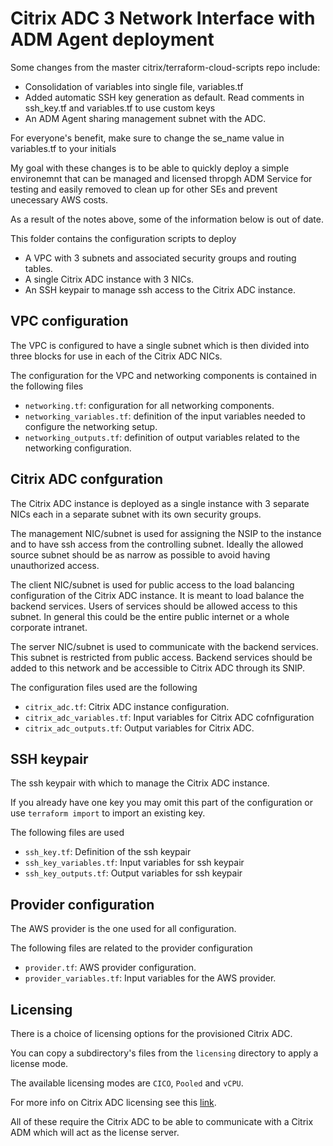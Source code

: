 # Citrix ADC 3 Network Interface with ADM Agent deployment

Some changes from the master citrix/terraform-cloud-scripts repo include:
+ Consolidation of variables into single file, variables.tf
+ Added automatic SSH key generation as default. Read comments in ssh_key.tf and variables.tf to use custom keys
+ An ADM Agent sharing management subnet with the ADC.

For everyone's benefit, make sure to change the se_name value in variables.tf to your initials

 My goal with these changes is to be able to quickly deploy a simple environemnt that
 can be managed and licensed thropgh ADM Service for testing and easily removed to clean
 up for other SEs and prevent unecessary AWS costs.

 As a result of the notes above, some of the information below is out of date.

This folder contains the configuration scripts to deploy
* A VPC with 3 subnets and associated security groups and routing tables.
* A single Citrix ADC instance with 3 NICs.
* An SSH keypair to manage ssh access to the Citrix ADC instance.

## VPC configuration

The VPC is configured to have a single subnet which is then
divided into three blocks for use in each of the Citrix ADC NICs.

The configuration for the VPC and networking components
is contained in the following files

* `networking.tf`: configuration for all networking components.
* `networking_variables.tf`: definition of the input variables needed to configure the networking setup.
* `networking_outputs.tf`: definition of output variables related to the networking configuration.


## Citrix ADC confguration

The Citrix ADC instance is deployed as a single instance with 3 separate
NICs each in a separate subnet with its own security groups.

The management NIC/subnet is used for assigning the NSIP to the instance and to
have ssh access from the controlling subnet. Ideally the allowed source subnet
should be as narrow as possible to avoid having unauthorized access.

The client NIC/subnet is used for public access to the load balancing configuration
of the Citrix ADC instance. It is meant to load balance the backend services.
Users of services should be allowed access to this subnet.
In general this could be the entire public internet or a whole corporate intranet.

The server NIC/subnet is used to communicate with the backend services.
This subnet is restricted from public access. Backend services should be added
to this network and be accessible to Citrix ADC through its SNIP.

The configuration files used are the following

* `citrix_adc.tf`: Citrix ADC instance configuration.
* `citrix_adc_variables.tf`: Input variables for Citrix ADC cofnfiguration
* `citrix_adc_outputs.tf`: Output variables for Citrix ADC.


## SSH keypair

The ssh keypair with which to manage the Citrix ADC instance.

If you already have one key you may omit this part of the configuration or
use `terraform import` to import an existing key.

The following files are used

* `ssh_key.tf`: Definition of the ssh keypair
* `ssh_key_variables.tf`: Input variables for ssh keypair
* `ssh_key_outputs.tf`: Output variables for ssh keypair

## Provider configuration

The AWS provider is the one used for all configuration.

The following files are related to the provider configuration

* `provider.tf`: AWS provider configuration.
* `provider_variables.tf`: Input variables for the AWS provider.

## Licensing

There is a choice of licensing options for the provisioned Citrix ADC.

You can copy a subdirectory's files from the `licensing` directory to
apply a license mode.

The available licensing modes are `CICO`, `Pooled` and `vCPU`.

For more info on Citrix ADC licensing see this [link](https://docs.citrix.com/en-us/citrix-adc/13/licensing.html).

All of these require the Citrix ADC to be able to communicate with a Citrix ADM
which will act as the license server.
